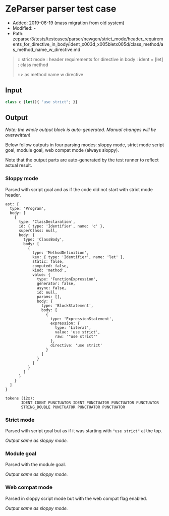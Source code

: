 # ZeParser parser test case

- Added: 2019-06-19 (mass migration from old system)
- Modified: -
- Path: zeparser3/tests/testcases/parser/newgen/strict_mode/header_requirements_for_directive_in_body/ident_x003d_x005bletx005d/class_method/as_method_name_w_directive.md

> :: strict mode : header requirements for directive in body : ident = [let] : class method
>
> ::> as method name w directive

## Input

`````js
class c {let(){ "use strict"; }}
`````

## Output

_Note: the whole output block is auto-generated. Manual changes will be overwritten!_

Below follow outputs in four parsing modes: sloppy mode, strict mode script goal, module goal, web compat mode (always sloppy).

Note that the output parts are auto-generated by the test runner to reflect actual result.

### Sloppy mode

Parsed with script goal and as if the code did not start with strict mode header.

`````
ast: {
  type: 'Program',
  body: [
    {
      type: 'ClassDeclaration',
      id: { type: 'Identifier', name: 'c' },
      superClass: null,
      body: {
        type: 'ClassBody',
        body: [
          {
            type: 'MethodDefinition',
            key: { type: 'Identifier', name: 'let' },
            static: false,
            computed: false,
            kind: 'method',
            value: {
              type: 'FunctionExpression',
              generator: false,
              async: false,
              id: null,
              params: [],
              body: {
                type: 'BlockStatement',
                body: [
                  {
                    type: 'ExpressionStatement',
                    expression: {
                      type: 'Literal',
                      value: 'use strict',
                      raw: '"use strict"'
                    },
                    directive: 'use strict'
                  }
                ]
              }
            }
          }
        ]
      }
    }
  ]
}

tokens (12x):
       IDENT IDENT PUNCTUATOR IDENT PUNCTUATOR PUNCTUATOR PUNCTUATOR
       STRING_DOUBLE PUNCTUATOR PUNCTUATOR PUNCTUATOR
`````

### Strict mode

Parsed with script goal but as if it was starting with `"use strict"` at the top.

_Output same as sloppy mode._

### Module goal

Parsed with the module goal.

_Output same as sloppy mode._

### Web compat mode

Parsed in sloppy script mode but with the web compat flag enabled.

_Output same as sloppy mode._
